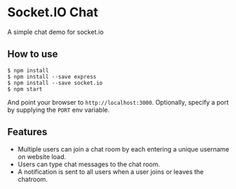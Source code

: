 
# Socket.IO Chat

A simple chat demo for socket.io

## How to use

```
$ npm install
$ npm install --save express
$ npm install --save socket.io
$ npm start
```

And point your browser to `http://localhost:3000`. Optionally, specify
a port by supplying the `PORT` env variable.

## Features

- Multiple users can join a chat room by each entering a unique username
on website load.
- Users can type chat messages to the chat room.
- A notification is sent to all users when a user joins or leaves
the chatroom.
